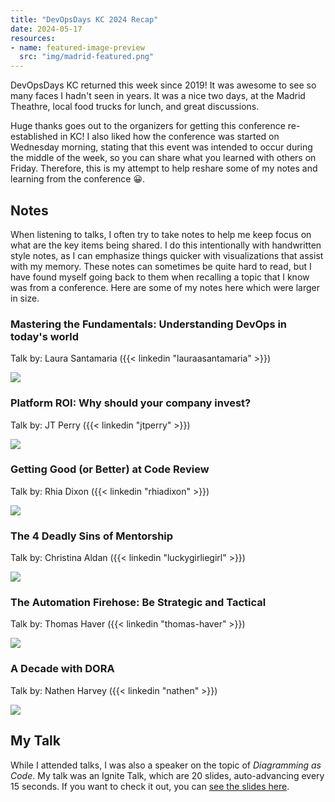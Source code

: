 ```yaml
---
title: "DevOpsDays KC 2024 Recap"
date: 2024-05-17
resources:
- name: featured-image-preview
  src: "img/madrid-featured.png"
---
```


DevOpsDays KC returned this week since 2019! It was awesome to see so many faces I hadn't seen in years. It was a nice two days, at the Madrid Theathre, local food trucks for lunch, and great discussions.

Huge thanks goes out to the organizers for getting this conference re-established in KC! I also liked how the conference was started on Wednesday morning, stating that this event was intended to occur during the middle of the week, so you can share what you learned with others on Friday. Therefore, this is my attempt to help reshare some of my notes and learning from the conference 😀.

## Notes

When listening to talks, I often try to take notes to help me keep focus on what are the key items being shared. I do this intentionally with handwritten style notes, as I can emphasize things quicker with visualizations that assist with my memory. These notes can sometimes be quite hard to read, but I have found myself going back to them when recalling a topic that I know was from a conference. Here are some of my notes here which were larger in size.

### Mastering the Fundamentals: Understanding DevOps in today's world

Talk by: Laura Santamaria ({{< linkedin "lauraasantamaria" >}})

![](img/mastering-the-fundamentals.jpg)

### Platform ROI: Why should your company invest?

Talk by: JT Perry ({{< linkedin "jtperry" >}})

![](img/roi.jpg)

### Getting Good (or Better) at Code Review

Talk by: Rhia Dixon ({{< linkedin "rhiadixon" >}})

![](img/code-review.jpg)

###  The 4 Deadly Sins of Mentorship

Talk by: Christina Aldan ({{< linkedin "luckygirliegirl" >}})

![](img/mentorship.jpg)

###  The Automation Firehose: Be Strategic and Tactical

Talk by: Thomas Haver ({{< linkedin "thomas-haver" >}})

![](img/automation-firehose.jpg)

###  A Decade with DORA

Talk by: Nathen Harvey ({{< linkedin "nathen" >}})

![](img/decade-of-dora.jpg)


## My Talk

While I attended talks, I was also a speaker on the topic of _Diagramming as Code_. My talk was an Ignite Talk, which are 20 slides, auto-advancing every 15 seconds. If you want to check it out, you can [see the slides here](/talks/diagramming-as-code/).
